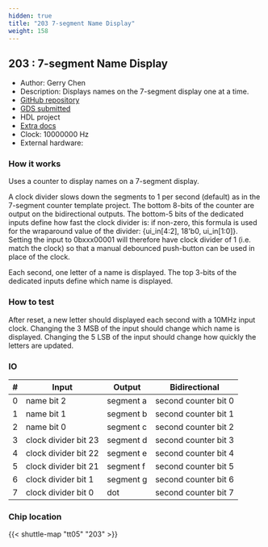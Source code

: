 ```yaml
---
hidden: true
title: "203 7-segment Name Display"
weight: 158
---
```


## 203 : 7-segment Name Display

* Author: Gerry Chen
* Description: Displays names on the 7-segment display one at a time.
* [GitHub repository](https://github.com/gchenfc/Gerrys-Custom-ASIC-tt05)
* [GDS submitted](https://github.com/gchenfc/Gerrys-Custom-ASIC-tt05/actions/runs/6686315331)
* HDL project
* [Extra docs](https://github.com/gchenfc/Gerrys-Custom-ASIC-tt05)
* Clock: 10000000 Hz
* External hardware: 



### How it works

Uses a counter to display names on a 7-segment display.

A clock divider slows down the segments to 1 per second (default) as in the 7-segment counter template project.  The bottom 8-bits of the counter are output on the bidirectional outputs.
The bottom-5 bits of the dedicated inputs define how fast the clock divider is: if non-zero, this formula is used for the wraparound value of the divider: {ui_in[4:2], 18'b0, ui_in[1:0]}.
Setting the input to 0bxxx00001 will therefore have clock divider of 1 (i.e. match the clock) so that a manual debounced push-button can be used in place of the clock.

Each second, one letter of a name is displayed.  The top 3-bits of the dedicated inputs define which name is displayed.


### How to test

After reset, a new letter should displayed each second with a 10MHz input clock.
Changing the 3 MSB of the input should change which name is displayed.
Changing the 5 LSB of the input should change how quickly the letters are updated.


### IO

| # | Input        | Output       | Bidirectional      |
|---|--------------|--------------| -------------------|
| 0 | name bit 2  | segment a | second counter bit 0 |
| 1 | name bit 1  | segment b | second counter bit 1 |
| 2 | name bit 0  | segment c | second counter bit 2 |
| 3 | clock divider bit 23  | segment d | second counter bit 3 |
| 4 | clock divider bit 22  | segment e | second counter bit 4 |
| 5 | clock divider bit 21  | segment f | second counter bit 5 |
| 6 | clock divider bit 1  | segment g | second counter bit 6 |
| 7 | clock divider bit 0  | dot | second counter bit 7 |

### Chip location

{{< shuttle-map "tt05" "203" >}}
